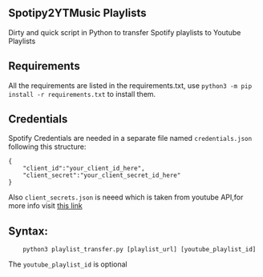 ## Spotipy2YTMusic Playlists

Dirty and quick script in Python to transfer Spotify playlists to Youtube Playlists

## Requirements

All the requirements are listed in the requirements.txt, use `python3 -m pip install -r requirements.txt` to install them.

## Credentials

Spotify Credentials are needed in a separate file named `credentials.json` following this structure:

```
{
    "client_id":"your_client_id_here",
    "client_secret":"your_client_secret_id_here"
}
```
Also `client_secrets.json` is neeed which is taken from youtube API,for more info visit [this link](https://developers.google.com/identity/protocols/oauth2)

## Syntax:

```
	python3 playlist_transfer.py [playlist_url] [youtube_playlist_id] 

```
The `youtube_playlist_id` is optional
